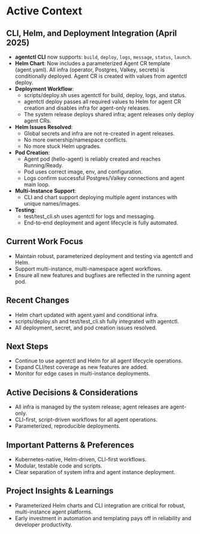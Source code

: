 # Active Context

## CLI, Helm, and Deployment Integration (April 2025)

- **agentctl CLI** now supports: `build`, `deploy`, `logs`, `message`, `status`, `launch`.
- **Helm Chart**: Now includes a parameterized Agent CR template (agent.yaml). All infra (operator, Postgres, Valkey, secrets) is conditionally deployed. Agent CR is created with values from agentctl deploy.
- **Deployment Workflow**: 
  - scripts/deploy.sh uses agentctl for build, deploy, logs, and status.
  - agentctl deploy passes all required values to Helm for agent CR creation and disables infra for agent-only releases.
  - The system release deploys shared infra; agent releases only deploy agent CRs.
- **Helm Issues Resolved**: 
  - Global secrets and infra are not re-created in agent releases.
  - No more ownership/namespace conflicts.
  - No more stuck Helm upgrades.
- **Pod Creation**: 
  - Agent pod (hello-agent) is reliably created and reaches Running/Ready.
  - Pod uses correct image, env, and configuration.
  - Logs confirm successful Postgres/Valkey connections and agent main loop.
- **Multi-Instance Support**: 
  - CLI and chart support deploying multiple agent instances with unique names/images.
- **Testing**: 
  - test/test_cli.sh uses agentctl for logs and messaging.
  - End-to-end deployment and agent lifecycle is fully automated.

## Current Work Focus
- Maintain robust, parameterized deployment and testing via agentctl and Helm.
- Support multi-instance, multi-namespace agent workflows.
- Ensure all new features and bugfixes are reflected in the running agent pod.

## Recent Changes
- Helm chart updated with agent.yaml and conditional infra.
- scripts/deploy.sh and test/test_cli.sh fully integrated with agentctl.
- All deployment, secret, and pod creation issues resolved.

## Next Steps
- Continue to use agentctl and Helm for all agent lifecycle operations.
- Expand CLI/test coverage as new features are added.
- Monitor for edge cases in multi-instance deployments.

## Active Decisions & Considerations
- All infra is managed by the system release; agent releases are agent-only.
- CLI-first, script-driven workflows for all agent operations.
- Parameterized, reproducible deployments.

## Important Patterns & Preferences
- Kubernetes-native, Helm-driven, CLI-first workflows.
- Modular, testable code and scripts.
- Clear separation of system infra and agent instance deployment.

## Project Insights & Learnings
- Parameterized Helm charts and CLI integration are critical for robust, multi-instance agent platforms.
- Early investment in automation and templating pays off in reliability and developer productivity.
